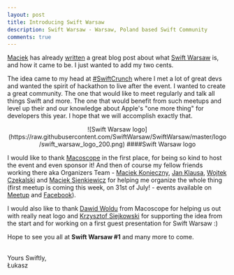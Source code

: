 ```yaml
---
layout: post
title: Introducing Swift Warsaw
description: Swift Warsaw - Warsaw, Poland based Swift Community
comments: true
---
```


[Maciek](http://narf.pl) has already [written](http://macoscope.com/blog/the-swift-community-in-poland-a-developers-diary/#more) a great blog post about what [Swift Warsaw](http://swiftwarsaw.com) is, and how it came to be. I just wanted to add my two cents.

The idea came to my head at [#SwiftCrunch](http://swiftcrunch.com) where I met a lot of great devs and wanted the spirit of hackathon to live after the event. I wanted to create a great community. The one that would like to meet regularly and talk all things Swift and more. The one that would benefit from such meetups and level up their and our knowledge about Apple's "one more thing" for developers this year. I hope that we will accomplish exactly that.

<center>![Swift Warsaw logo](https://raw.githubusercontent.com/SwiftWarsaw/SwiftWarsaw/master/logo/swift_warsaw_logo_200.png)
####Swift Warsaw logo
</center>

I would like to thank [Macoscope](http://macoscope.com) in the first place, for being so kind to host the event and even sponsor it! And then of course my fellow friends working there aka Organizers Team - [Maciek Konieczny](https://narf.pl), [Jan Klausa](http://klausa.pl), [Wojtek Czekalski](https://github.com/wczekalski) and [Maciek Sienkiewicz](https://github.com/niczyja) for helping me organize the whole thing (first meetup is coming this week, on 31st of July! - events available on [Meetup](http://www.meetup.com/Swift-Warsaw/events/195521922/) and [Facebook](https://www.facebook.com/events/715788445155070/)). 

I would also like to thank [Dawid Woldu](http://macoscope.com/#dawid) from Macoscope for helping us out with really neat logo and [Krzysztof Siejkowski](https://twitter.com/_siejkowski) for supporting the idea from the start and for working on a first guest presentation for Swift Warsaw :)

Hope to see you all at **Swift Warsaw #1** and many more to come.


<br />
Yours Swiftly,<br />
Łukasz